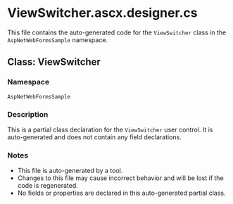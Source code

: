 # ViewSwitcher.ascx.designer.cs

This file contains the auto-generated code for the `ViewSwitcher` class in the `AspNetWebFormsSample` namespace.

## Class: ViewSwitcher

### Namespace
`AspNetWebFormsSample`

### Description
This is a partial class declaration for the `ViewSwitcher` user control. It is auto-generated and does not contain any field declarations.

### Notes
- This file is auto-generated by a tool.
- Changes to this file may cause incorrect behavior and will be lost if the code is regenerated.
- No fields or properties are declared in this auto-generated partial class.
